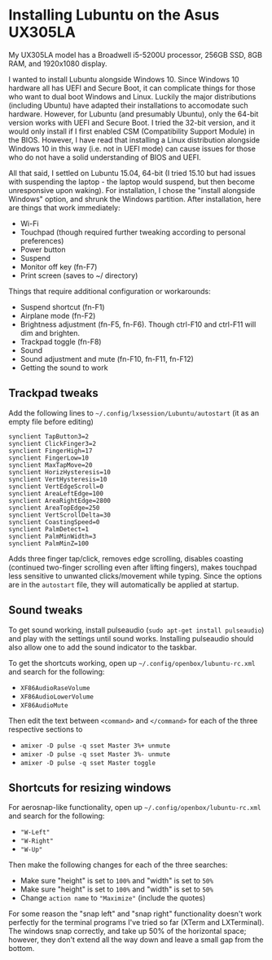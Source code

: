 # Installing Lubuntu on the Asus UX305LA
My UX305LA model has a Broadwell i5-5200U processor, 256GB SSD, 8GB RAM, and 1920x1080 display.

I wanted to install Lubuntu alongside Windows 10. Since Windows 10 hardware all has UEFI and Secure Boot, it can complicate things for those who want to dual boot Windows and Linux. Luckily the major distributions (including Ubuntu) have adapted their installations to accomodate such hardware. However, for Lubuntu (and presumably Ubuntu), only the 64-bit version works with UEFI and Secure Boot. I tried the 32-bit version, and it would only install if I first enabled CSM (Compatibility Support Module) in the BIOS. However, I have read that installing a Linux distribution alongside Windows 10 in this way (i.e. not in UEFI mode) can cause issues for those who do not have a solid understanding of BIOS and UEFI.

All that said, I settled on Lubuntu 15.04, 64-bit (I tried 15.10 but had issues with suspending the laptop - the laptop would suspend, but then become unresponsive upon waking). For installation, I chose the "install alongside Windows" option, and shrunk the Windows partition. After installation, here are things that work immediately:

- Wi-Fi
- Touchpad (though required further tweaking according to personal preferences)
- Power button
- Suspend
- Monitor off key (fn-F7)
- Print screen (saves to ~/ directory)

Things that require additional configuration or workarounds:

- Suspend shortcut (fn-F1)
- Airplane mode (fn-F2)
- Brightness adjustment (fn-F5, fn-F6). Though ctrl-F10 and ctrl-F11 will dim and brighten.
- Trackpad toggle (fn-F8)
- Sound
- Sound adjustment and mute (fn-F10, fn-F11, fn-F12)
- Getting the sound to work

## Trackpad tweaks
Add the following lines to `~/.config/lxsession/Lubuntu/autostart` (it as an empty file before editing)
```
synclient TapButton3=2
synclient ClickFinger3=2
synclient FingerHigh=17
synclient FingerLow=10
synclient MaxTapMove=20
synclient HorizHysteresis=10
synclient VertHysteresis=10
synclient VertEdgeScroll=0
synclient AreaLeftEdge=100
synclient AreaRightEdge=2800
synclient AreaTopEdge=250
synclient VertScrollDelta=30
synclient CoastingSpeed=0
synclient PalmDetect=1
synclient PalmMinWidth=3
synclient PalmMinZ=100
```
Adds three finger tap/click, removes edge scrolling, disables coasting (continued two-finger scrolling even after lifting fingers), makes touchpad less sensitive to unwanted clicks/movement while typing. Since the options are in the `autostart` file, they will automatically be applied at startup.

## Sound tweaks
To get sound working, install pulseaudio (`sudo apt-get install pulseaudio`) and play with the settings until sound works. Installing pulseaudio should also allow one to add the sound indicator to the taskbar.

To get the shortcuts working, open up `~/.config/openbox/lubuntu-rc.xml` and search for the following:

- `XF86AudioRaseVolume`
- `XF86AudioLowerVolume`
- `XF86AudioMute`

Then edit the text between `<command>` and `</command>` for each of the three respective sections to

- `amixer -D pulse -q sset Master 3%+ unmute`
- `amixer -D pulse -q sset Master 3%- unmute`
- `amixer -D pulse -q sset Master toggle`

## Shortcuts for resizing windows
For aerosnap-like functionality, open up `~/.config/openbox/lubuntu-rc.xml` and search for the following:

- `"W-Left"`
- `"W-Right"`
- `"W-Up"`

Then make the following changes for each of the three searches:

- Make sure "height" is set to `100%` and "width" is set to `50%`
- Make sure "height" is set to `100%` and "width" is set to `50%`
- Change `action name` to `"Maximize"` (include the quotes)

For some reason the "snap left" and "snap right" functionality doesn't work perfectly for the terminal programs I've tried so far (XTerm and LXTerminal). The windows snap correctly, and take up 50% of the horizontal space; however, they don't extend all the way down and leave a small gap from the bottom.
